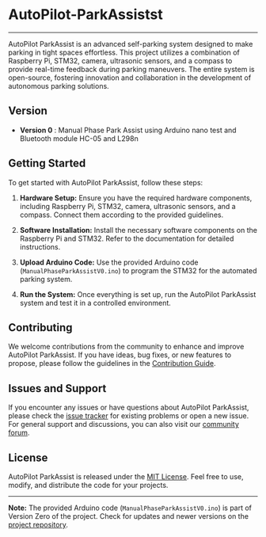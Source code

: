 # AutoPilot-ParkAssistst
---
AutoPilot ParkAssist is an advanced self-parking system designed to make parking in tight spaces effortless. This project utilizes a combination of Raspberry Pi, STM32, camera, ultrasonic sensors, and a compass to provide real-time feedback during parking maneuvers. The entire system is open-source, fostering innovation and collaboration in the development of autonomous parking solutions.

## Version
- **Version 0** : Manual Phase Park Assist using Arduino nano test and Bluetooth module HC-05 and L298n

## Getting Started

To get started with AutoPilot ParkAssist, follow these steps:

1. **Hardware Setup:** Ensure you have the required hardware components, including Raspberry Pi, STM32, camera, ultrasonic sensors, and a compass. Connect them according to the provided guidelines.

2. **Software Installation:** Install the necessary software components on the Raspberry Pi and STM32. Refer to the documentation for detailed instructions.

3. **Upload Arduino Code:** Use the provided Arduino code (`ManualPhaseParkAssistV0.ino`) to program the STM32 for the automated parking system.

4. **Run the System:** Once everything is set up, run the AutoPilot ParkAssist system and test it in a controlled environment.

## Contributing

We welcome contributions from the community to enhance and improve AutoPilot ParkAssist. If you have ideas, bug fixes, or new features to propose, please follow the guidelines in the [Contribution Guide](CONTRIBUTING.md).

## Issues and Support

If you encounter any issues or have questions about AutoPilot ParkAssist, please check the [issue tracker](https://github.com/AhmedSamymoh/AutoPilot-ParkAssist/issues) for existing problems or open a new issue. For general support and discussions, you can also visit our [community forum](https://example.com/community).

## License

AutoPilot ParkAssist is released under the [MIT License](LICENSE). Feel free to use, modify, and distribute the code for your projects.

---

**Note:** The provided Arduino code (`ManualPhaseParkAssistV0.ino`) is part of Version Zero of the project. Check for updates and newer versions on the [project repository](https://github.com/AhmedSamymoh/AutoPilot-ParkAssist).

